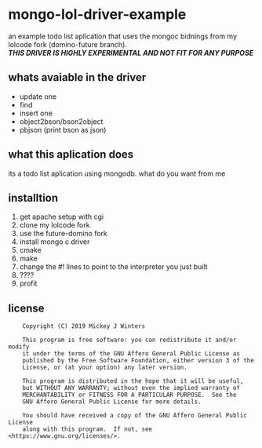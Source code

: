 # mongo-lol-driver-example
an example todo list aplication that uses the mongoc bidnings from my lolcode fork (domino-future branch).  
***THIS DRIVER IS HIGHLY EXPERIMENTAL AND NOT FIT FOR ANY PURPOSE***

## whats avaiable in the driver
- update one
- find
- insert one
- object2bson/bson2object
- pbjson (print bson as json)

## what this aplication does
its a todo list aplication using mongodb. what do you want from me

## installtion
1. get apache setup with cgi
2. clone my lolcode fork
3. use the future-domino fork
4. install mongo c driver
5. cmake
6. make
7. change the #! lines to point to the interpreter you just built
8. ????
9. profit

## license
```
    Copyright (C) 2019 Mickey J Winters

    This program is free software: you can redistribute it and/or modify
    it under the terms of the GNU Affero General Public License as
    published by the Free Software Foundation, either version 3 of the
    License, or (at your option) any later version.

    This program is distributed in the hope that it will be useful,
    but WITHOUT ANY WARRANTY; without even the implied warranty of
    MERCHANTABILITY or FITNESS FOR A PARTICULAR PURPOSE.  See the
    GNU Affero General Public License for more details.

    You should have received a copy of the GNU Affero General Public License
    along with this program.  If not, see <https://www.gnu.org/licenses/>.
```